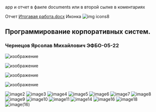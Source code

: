  app и отчет в фаиле documents или в второй сылке  в коментариях 



Отчет 
[Итогавая работа.docx](https://github.com/user-attachments/files/18235116/default.docx)
Иконка 
![img icons8](https://github.com/user-attachments/assets/3dce92ee-2eb9-46da-a9ab-7059657e4799)



## Программирование корпоративных систем.

### Чернецов Ярсолав Михайлович   ЭФБО-05-22
![изображение](https://github.com/user-attachments/assets/57f7c0e7-a9e9-4ed7-82f5-01e0f5164e32)

![изображение](https://github.com/user-attachments/assets/7b2f41ad-3d01-4b87-a6ec-bff8bb07e40c)


![изображение](https://github.com/user-attachments/assets/11af51a5-b6b6-42a1-820a-25be2ff1578b)

![изображение](https://github.com/user-attachments/assets/d1c3ffe8-59fb-454a-9521-3abad8736eb4)


![image2](https://github.com/user-attachments/assets/ab75d48e-3ccb-481f-be0a-6ee55ea1afda)
![image3](https://github.com/user-attachments/assets/a4885c0c-3f66-4b02-8933-58961a890c45)
![image4](https://github.com/user-attachments/assets/1d26ecdb-efa3-4761-9af2-e1db8b65f39d)
![image5](https://github.com/user-attachments/assets/d45707d0-995c-4fe4-8ce6-534eb474b463)
![image6](https://github.com/user-attachments/assets/cb4a49b7-0d68-460b-9c8c-6f4e4408e164)
![image7](https://github.com/user-attachments/assets/afd9a8ab-9a45-4909-a946-bb4d3791fb1b)
![image8](https://github.com/user-attachments/assets/d4ca3a97-076b-4968-b5f5-1ec9c3d14390)
![image9](https://github.com/user-attachments/assets/136ef083-2b9c-4c61-997a-5955806c9bea)
![image10](https://github.com/user-attachments/assets/007f9004-0329-42be-ac5f-be01749d94f7)
![image11](https://github.com/user-attachments/assets/c2bb0f0f-8a6b-4fd3-82be-87bcbd31858a)
![image14](https://github.com/user-attachments/assets/7e6dfd3c-a63a-45d0-9f07-57713e628c9c)
![image16](https://github.com/user-attachments/assets/d57f6fbf-9945-47b1-90da-890dd992014f)
![image18](https://github.com/user-attachments/assets/7a540200-44d6-48b6-8278-f7dfb1cdd2bb)
![image(16)](https://github.com/user-attachments/assets/76179e8f-069d-425f-a212-815792fe1b9b)

